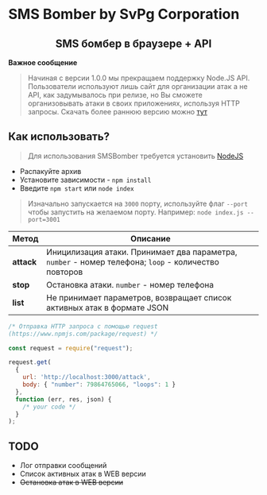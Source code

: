 <h1>
  <br>
  <br>
  SMS Bomber by SvPg Corporation
  <br>
</h1>

<h2 align="center">SMS бомбер в браузере + API</h2>

**Важное сообщение**
> Начиная с версии 1.0.0 мы прекращаем поддержку Node.JS API. Пользователи используют лишь сайт для организации атак а не API, как задумывалось при релизе, но Вы сможете организовывать атаки в своих приложениях, используя HTTP запросы. Скачать более раннюю версию можно [тут](https://github.com/shketov/bomber-api/releases/)

## Как использовать?

> Для использования SMSBomber требуется установить [NodeJS](https://nodejs.org/en/)
  * Распакуйте архив
  * Установите зависимости - `npm install`
  * Введите `npm start` или `node index`
   > Изначально запускается на `3000` порту, используйте флаг `--port` чтобы запустить на желаемом порту. Например: `node index.js --port=3001`
   
   

| Метод      | Описание                                                                                             |
| ---------- | ---------------------------------------------------------------------------------------------------- |
| **attack** | Иницилизация атаки. Принимает два параметра, `number` - номер телефона; `loop` - количество повторов |
| **stop**   | Остановка атаки. `number` - номер телефона                                                           |
| **list**   | Не принимает параметров, возвращает список активных атак в формате JSON 

```js
/* Отправка HTTP запроса с помощью request
(https://www.npmjs.com/package/request) */

const request = require("request");

request.get(
  {
    url: 'http://localhost:3000/attack',
    body: { "number": 79864765066, "loops": 1 }
  },
  function (err, res, json) {
    /* your code */
  }
);
```

  ## TODO
  
   * Лог отправки сообщений
   * Список активных атак в WEB версии
   * ~~Остановка атак в WEB версии~~